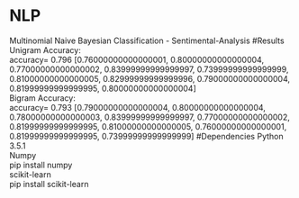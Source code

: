 # NLP
Multinomial Naive Bayesian Classification - Sentimental-Analysis
#Results
Unigram Accuracy: <br>
accuracy= 0.796
[0.76000000000000001, 0.80000000000000004, 0.77000000000000002, 0.83999999999999997, 0.73999999999999999, 0.81000000000000005, 0.82999999999999996, 0.79000000000000004, 0.81999999999999995, 0.80000000000000004] <br>
Bigram Accuracy: <br>
accuracy= 0.793
[0.79000000000000004, 0.80000000000000004, 0.78000000000000003, 0.83999999999999997, 0.77000000000000002, 0.81999999999999995, 0.81000000000000005, 0.76000000000000001, 0.81999999999999995, 0.73999999999999999]
#Dependencies
Python 3.5.1 <br>
Numpy <br> pip install numpy <br> 
scikit-learn <br> pip install scikit-learn <br>

